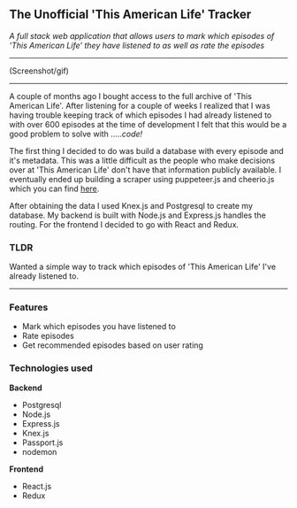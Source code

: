 ## The Unofficial 'This American Life' Tracker
*A full stack web application that allows users to mark which episodes of 'This American Life' they have listened to as well as rate the episodes*

---

(Screenshot/gif)

---

A couple of months ago I bought access to the full archive of 'This American Life'. After listening for a couple of weeks I realized that I was having trouble keeping track of which episodes I had already listened to with over 600 episodes at the time of development I felt that this would be a good problem to solve with .....*code!*

The first thing I decided to do was build a database with every episode and it's metadata. This was a little difficult as the people who make decisions over at 'This American Life' don't have that information publicly available. I eventually ended up building a scraper using puppeteer.js and cheerio.js which you can find [here](https://github.com/Gauraklein/this_american_life_scraper). 

After obtaining the data I used Knex.js and Postgresql to create my database. My backend is built with Node.js and Express.js handles the routing. For the frontend I decided to go with React and Redux.

### TLDR
Wanted a simple way to track which episodes of 'This American Life' I've already listened to.

---

### Features

- Mark which episodes you have listened to
- Rate episodes
- Get recommended episodes based on user rating

### Technologies used

**Backend**
- Postgresql
- Node.js
- Express.js
- Knex.js
- Passport.js
- nodemon

**Frontend**
- React.js
- Redux

